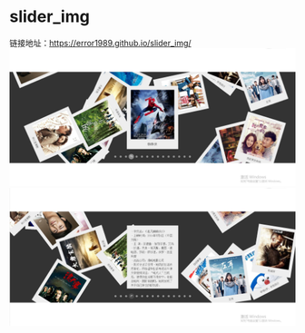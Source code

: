 # slider_img
链接地址：https://error1989.github.io/slider_img/
![image](https://github.com/Error1989/slider_img/blob/master/images/show.jpg)
![image](https://github.com/Error1989/slider_img/blob/master/images/show_2.jpg)
